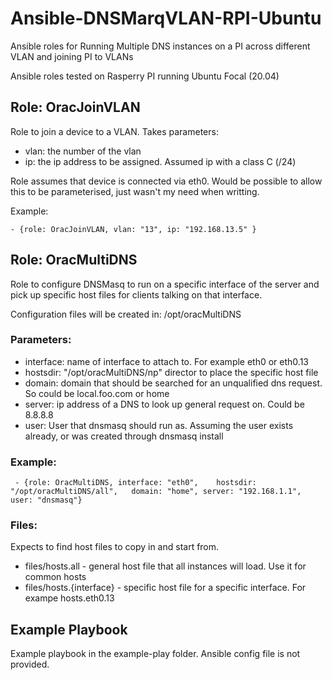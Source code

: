 # Ansible-DNSMarqVLAN-RPI-Ubuntu
Ansible roles for Running Multiple DNS instances on a PI across different VLAN and joining PI to VLANs

Ansible roles tested on Rasperry PI running Ubuntu Focal (20.04)

## Role: OracJoinVLAN
Role to join a device to a VLAN. Takes parameters:

- vlan:  the number of the vlan
- ip: the ip address to be assigned. Assumed ip with a class C (/24)

Role assumes that device is connected via eth0. Would be possible to allow this to be parameterised, just wasn't my need when writting.


Example:

`- {role: OracJoinVLAN, vlan: "13", ip: "192.168.13.5" }`


## Role: OracMultiDNS

Role to configure DNSMasq to run on a specific interface of the server and pick up specific host files for clients talking on that interface.

Configuration files will be created in: /opt/oracMultiDNS

### Parameters:

- interface: name of interface to attach to. For example eth0 or eth0.13
- hostsdir: "/opt/oracMultiDNS/np" director to place the specific host file
- domain: domain that should be searched for an unqualified dns request. So could be local.foo.com or home
- server: ip address of a DNS to look up general request on. Could be 8.8.8.8
- user: User that dnsmasq should run as. Assuming the user exists already, or was created through dnsmasq install

### Example:

` - {role: OracMultiDNS, interface: "eth0",    hostsdir: "/opt/oracMultiDNS/all",   domain: "home", server: "192.168.1.1", user: "dnsmasq"}`

### Files: 
Expects to find host files to copy in and start from.

- files/hosts.all - general host file that all instances will load. Use it for common hosts
- files/hosts.{interface} - specific host file for a specific interface. For exampe hosts.eth0.13


## Example Playbook
Example playbook in the example-play folder. Ansible config file is not provided.

